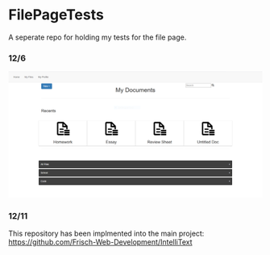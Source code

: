 # FilePageTests

A seperate repo for holding my tests for the file page. 

### 12/6

![alt text](Screenshots/one.PNG "12/6")

### 12/11

This repository has been implmented into the main project: https://github.com/Frisch-Web-Development/IntelliText
